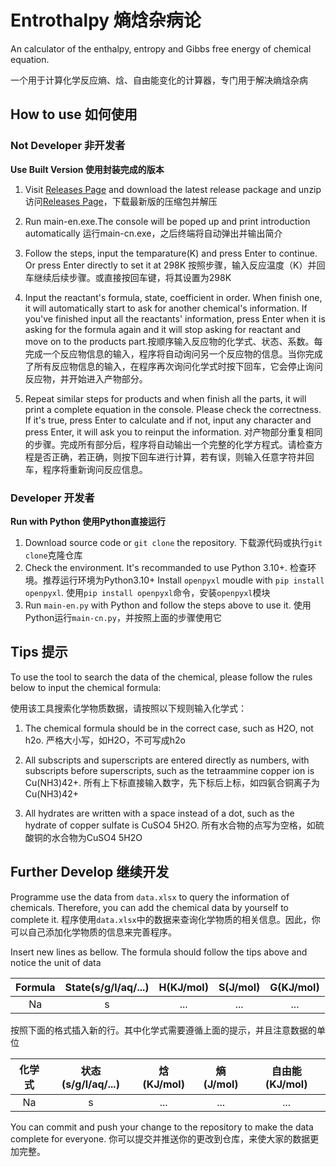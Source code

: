 # Entrothalpy 熵焓杂病论
An calculator of the enthalpy, entropy and Gibbs free energy of chemical equation.

一个用于计算化学反应熵、焓、自由能变化的计算器，专门用于解决熵焓杂病
## How to use 如何使用
### Not Developer 非开发者
**Use Built Version 使用封装完成的版本**

1. Visit [Releases Page](https://github.com/IvanHanloth/Entrothalpy/releases) and download the latest release package and unzip  访问[Releases Page](https://github.com/IvanHanloth/Entrothalpy/releases)，下载最新版的压缩包并解压

2. Run main-en.exe.The console will be poped up and print introduction automatically  运行main-cn.exe，之后终端将自动弹出并输出简介

3. Follow the steps, input the temparature(K) and press Enter to continue. Or press Enter directly to set it at 298K 按照步骤，输入反应温度（K）并回车继续后续步骤。或直接按回车键，将其设置为298K

4. Input the reactant's formula, state, coefficient in order. When finish one, it will automatically start to ask for another chemical's information. If you've finished input all the reactants' information, press Enter when it is asking for the formula again and it will stop asking for reactant and move on to the products part.按顺序输入反应物的化学式、状态、系数。每完成一个反应物信息的输入，程序将自动询问另一个反应物的信息。当你完成了所有反应物信息的输入，在程序再次询问化学式时按下回车，它会停止询问反应物，并开始进入产物部分。

5. Repeat similar steps for products and when finish all the parts, it will print a complete equation in the console. Please check the correctness. If it's true, press Enter to calculate and if not, input any character and press Enter, it will ask you to reinput the information.  对产物部分重复相同的步骤。完成所有部分后，程序将自动输出一个完整的化学方程式。请检查方程是否正确，若正确，则按下回车进行计算，若有误，则输入任意字符并回车，程序将重新询问反应信息。

### Developer 开发者
**Run with Python 使用Python直接运行**
1. Download source code or `git clone` the repository.  下载源代码或执行`git clone`克隆仓库
2. Check the environment. It's recommanded to use Python 3.10+.  检查环境。推荐运行环境为Python3.10+
Install `openpyxl` moudle with `pip install openpyxl`. 使用`pip install openpyxl`命令，安装`openpyxl`模块
3. Run `main-en.py` with Python and follow the steps above to use it. 使用Python运行`main-cn.py`，并按照上面的步骤使用它

## Tips 提示

To use the tool to search the data of the chemical, please follow the rules below to input the chemical formula:

使用该工具搜索化学物质数据，请按照以下规则输入化学式：

1. The chemical formula should be in the correct case, such as H2O, not h2o.   严格大小写，如H2O，不可写成h2o

2. All subscripts and superscripts are entered directly as numbers, with subscripts before superscripts, such as the tetraammine copper ion is Cu(NH3)42+.  所有上下标直接输入数字，先下标后上标，如四氨合铜离子为Cu(NH3)42+
3. All hydrates are written with a space instead of a dot, such as the hydrate of copper sulfate is CuSO4 5H2O.  所有水合物的点写为空格，如硫酸铜的水合物为CuSO4 5H2O

## Further Develop 继续开发
Programme use the data from `data.xlsx` to query the information of chemicals. Therefore, you can add the chemical data by yourself to complete it.  程序使用`data.xlsx`中的数据来查询化学物质的相关信息。因此，你可以自己添加化学物质的信息来完善程序。

Insert new lines as bellow. The formula should follow the tips above and notice the unit of data

| Formula | State(s/g/l/aq/...) | H(KJ/mol) | S(J/mol) | G(KJ/mol)|
| :----: | :----: | :----: | :---: |:---:|
| Na | s | ... | ... | ... |

按照下面的格式插入新的行。其中化学式需要遵循上面的提示，并且注意数据的单位

| 化学式 | 状态(s/g/l/aq/...) | 焓(KJ/mol) | 熵(J/mol) | 自由能(KJ/mol)|
| :----: | :----: | :----: | :---: |:---:|
| Na | s | ... | ... | ... |

You can commit and push your change to the repository to make the data complete for everyone.  你可以提交并推送你的更改到仓库，来使大家的数据更加完整。

